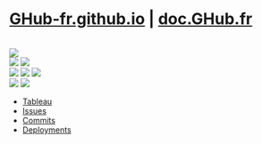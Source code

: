 # [GHub-fr.github.io](https://GHub-fr.github.io) | [doc.GHub.fr](https://doc.ghub.fr)
<br>
<a href=""><img src="https://img.shields.io/website?down_color=red&down_message=offline&style=for-the-badge&up_color=green&up_message=online&url=https%3A%2F%2FGHub-fr.github.io"></a>
<br>
<a href=""><img src="https://img.shields.io/github/commit-activity/m/GHub-fr/GHub-fr.github.io?color=red&style=for-the-badge"></a>
<a href=""><img src="https://img.shields.io/github/last-commit/GHub-fr/GHub-fr.github.io?color=red&style=for-the-badge"></a>
<br>
<a href=""><img src="https://img.shields.io/github/stars/GHub-fr?color=red&style=for-the-badge"></a>
<a href=""><img src="https://img.shields.io/github/stars/GHub-fr/GHub-fr.github.io?color=red&label=repo%20stars&style=for-the-badge"></a>
<a href=""><img src="https://img.shields.io/github/contributors/GHub-fr/GHub-fr.github.io?style=for-the-badge"></a>
<br>
<a href=""><img src="https://img.shields.io/github/languages/code-size/GHub-fr/GHub-fr.github.io?color=red"></a>
<a href=""><img src="https://img.shields.io/github/repo-size/GHub-fr/GHub-fr.github.io?color=red"></a>

- [Tableau](https://github.com/orgs/GHub-fr/projects/4/)
- [Issues](https://github.com/GHub-fr/GHub-fr.github.io/issues)
- [Commits](https://github.com/GHub-fr/GHub-fr.github.io/commits/main)
- [Deployments](https://github.com/GHub-fr/GHub-fr.github.io/deployments)
